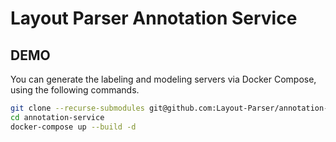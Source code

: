 # Layout Parser Annotation Service

## DEMO

You can generate the labeling and modeling servers via Docker Compose, using the following commands.

```bash
git clone --recurse-submodules git@github.com:Layout-Parser/annotation-service.git
cd annotation-service
docker-compose up --build -d
```